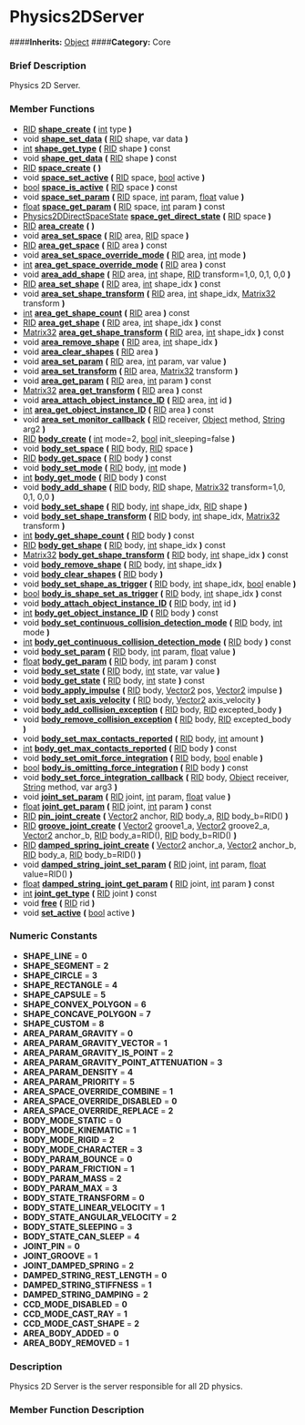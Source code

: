 #  Physics2DServer  
####**Inherits:** [Object](class_object)
####**Category:** Core

###  Brief Description  
Physics 2D Server.

###  Member Functions 
  * [RID](class_rid)  **[shape&#95;create](#shape_create)**  **(** [int](class_int) type  **)**
  * void  **[shape&#95;set&#95;data](#shape_set_data)**  **(** [RID](class_rid) shape, var data  **)**
  * [int](class_int)  **[shape&#95;get&#95;type](#shape_get_type)**  **(** [RID](class_rid) shape  **)** const
  * void  **[shape&#95;get&#95;data](#shape_get_data)**  **(** [RID](class_rid) shape  **)** const
  * [RID](class_rid)  **[space&#95;create](#space_create)**  **(** **)**
  * void  **[space&#95;set&#95;active](#space_set_active)**  **(** [RID](class_rid) space, [bool](class_bool) active  **)**
  * [bool](class_bool)  **[space&#95;is&#95;active](#space_is_active)**  **(** [RID](class_rid) space  **)** const
  * void  **[space&#95;set&#95;param](#space_set_param)**  **(** [RID](class_rid) space, [int](class_int) param, [float](class_float) value  **)**
  * [float](class_float)  **[space&#95;get&#95;param](#space_get_param)**  **(** [RID](class_rid) space, [int](class_int) param  **)** const
  * [Physics2DDirectSpaceState](class_physics2ddirectspacestate)  **[space&#95;get&#95;direct&#95;state](#space_get_direct_state)**  **(** [RID](class_rid) space  **)**
  * [RID](class_rid)  **[area&#95;create](#area_create)**  **(** **)**
  * void  **[area&#95;set&#95;space](#area_set_space)**  **(** [RID](class_rid) area, [RID](class_rid) space  **)**
  * [RID](class_rid)  **[area&#95;get&#95;space](#area_get_space)**  **(** [RID](class_rid) area  **)** const
  * void  **[area&#95;set&#95;space&#95;override&#95;mode](#area_set_space_override_mode)**  **(** [RID](class_rid) area, [int](class_int) mode  **)**
  * [int](class_int)  **[area&#95;get&#95;space&#95;override&#95;mode](#area_get_space_override_mode)**  **(** [RID](class_rid) area  **)** const
  * void  **[area&#95;add&#95;shape](#area_add_shape)**  **(** [RID](class_rid) area, [int](class_int) shape, [RID](class_rid) transform=1,0, 0,1, 0,0  **)**
  * [RID](class_rid)  **[area&#95;set&#95;shape](#area_set_shape)**  **(** [RID](class_rid) area, [int](class_int) shape_idx  **)** const
  * void  **[area&#95;set&#95;shape&#95;transform](#area_set_shape_transform)**  **(** [RID](class_rid) area, [int](class_int) shape_idx, [Matrix32](class_matrix32) transform  **)**
  * [int](class_int)  **[area&#95;get&#95;shape&#95;count](#area_get_shape_count)**  **(** [RID](class_rid) area  **)** const
  * [RID](class_rid)  **[area&#95;get&#95;shape](#area_get_shape)**  **(** [RID](class_rid) area, [int](class_int) shape_idx  **)** const
  * [Matrix32](class_matrix32)  **[area&#95;get&#95;shape&#95;transform](#area_get_shape_transform)**  **(** [RID](class_rid) area, [int](class_int) shape_idx  **)** const
  * void  **[area&#95;remove&#95;shape](#area_remove_shape)**  **(** [RID](class_rid) area, [int](class_int) shape_idx  **)**
  * void  **[area&#95;clear&#95;shapes](#area_clear_shapes)**  **(** [RID](class_rid) area  **)**
  * void  **[area&#95;set&#95;param](#area_set_param)**  **(** [RID](class_rid) area, [int](class_int) param, var value  **)**
  * void  **[area&#95;set&#95;transform](#area_set_transform)**  **(** [RID](class_rid) area, [Matrix32](class_matrix32) transform  **)**
  * void  **[area&#95;get&#95;param](#area_get_param)**  **(** [RID](class_rid) area, [int](class_int) param  **)** const
  * [Matrix32](class_matrix32)  **[area&#95;get&#95;transform](#area_get_transform)**  **(** [RID](class_rid) area  **)** const
  * void  **[area&#95;attach&#95;object&#95;instance&#95;ID](#area_attach_object_instance_ID)**  **(** [RID](class_rid) area, [int](class_int) id  **)**
  * [int](class_int)  **[area&#95;get&#95;object&#95;instance&#95;ID](#area_get_object_instance_ID)**  **(** [RID](class_rid) area  **)** const
  * void  **[area&#95;set&#95;monitor&#95;callback](#area_set_monitor_callback)**  **(** [RID](class_rid) receiver, [Object](class_object) method, [String](class_string) arg2  **)**
  * [RID](class_rid)  **[body&#95;create](#body_create)**  **(** [int](class_int) mode=2, [bool](class_bool) init_sleeping=false  **)**
  * void  **[body&#95;set&#95;space](#body_set_space)**  **(** [RID](class_rid) body, [RID](class_rid) space  **)**
  * [RID](class_rid)  **[body&#95;get&#95;space](#body_get_space)**  **(** [RID](class_rid) body  **)** const
  * void  **[body&#95;set&#95;mode](#body_set_mode)**  **(** [RID](class_rid) body, [int](class_int) mode  **)**
  * [int](class_int)  **[body&#95;get&#95;mode](#body_get_mode)**  **(** [RID](class_rid) body  **)** const
  * void  **[body&#95;add&#95;shape](#body_add_shape)**  **(** [RID](class_rid) body, [RID](class_rid) shape, [Matrix32](class_matrix32) transform=1,0, 0,1, 0,0  **)**
  * void  **[body&#95;set&#95;shape](#body_set_shape)**  **(** [RID](class_rid) body, [int](class_int) shape_idx, [RID](class_rid) shape  **)**
  * void  **[body&#95;set&#95;shape&#95;transform](#body_set_shape_transform)**  **(** [RID](class_rid) body, [int](class_int) shape_idx, [Matrix32](class_matrix32) transform  **)**
  * [int](class_int)  **[body&#95;get&#95;shape&#95;count](#body_get_shape_count)**  **(** [RID](class_rid) body  **)** const
  * [RID](class_rid)  **[body&#95;get&#95;shape](#body_get_shape)**  **(** [RID](class_rid) body, [int](class_int) shape_idx  **)** const
  * [Matrix32](class_matrix32)  **[body&#95;get&#95;shape&#95;transform](#body_get_shape_transform)**  **(** [RID](class_rid) body, [int](class_int) shape_idx  **)** const
  * void  **[body&#95;remove&#95;shape](#body_remove_shape)**  **(** [RID](class_rid) body, [int](class_int) shape_idx  **)**
  * void  **[body&#95;clear&#95;shapes](#body_clear_shapes)**  **(** [RID](class_rid) body  **)**
  * void  **[body&#95;set&#95;shape&#95;as&#95;trigger](#body_set_shape_as_trigger)**  **(** [RID](class_rid) body, [int](class_int) shape_idx, [bool](class_bool) enable  **)**
  * [bool](class_bool)  **[body&#95;is&#95;shape&#95;set&#95;as&#95;trigger](#body_is_shape_set_as_trigger)**  **(** [RID](class_rid) body, [int](class_int) shape_idx  **)** const
  * void  **[body&#95;attach&#95;object&#95;instance&#95;ID](#body_attach_object_instance_ID)**  **(** [RID](class_rid) body, [int](class_int) id  **)**
  * [int](class_int)  **[body&#95;get&#95;object&#95;instance&#95;ID](#body_get_object_instance_ID)**  **(** [RID](class_rid) body  **)** const
  * void  **[body&#95;set&#95;continuous&#95;collision&#95;detection&#95;mode](#body_set_continuous_collision_detection_mode)**  **(** [RID](class_rid) body, [int](class_int) mode  **)**
  * [int](class_int)  **[body&#95;get&#95;continuous&#95;collision&#95;detection&#95;mode](#body_get_continuous_collision_detection_mode)**  **(** [RID](class_rid) body  **)** const
  * void  **[body&#95;set&#95;param](#body_set_param)**  **(** [RID](class_rid) body, [int](class_int) param, [float](class_float) value  **)**
  * [float](class_float)  **[body&#95;get&#95;param](#body_get_param)**  **(** [RID](class_rid) body, [int](class_int) param  **)** const
  * void  **[body&#95;set&#95;state](#body_set_state)**  **(** [RID](class_rid) body, [int](class_int) state, var value  **)**
  * void  **[body&#95;get&#95;state](#body_get_state)**  **(** [RID](class_rid) body, [int](class_int) state  **)** const
  * void  **[body&#95;apply&#95;impulse](#body_apply_impulse)**  **(** [RID](class_rid) body, [Vector2](class_vector2) pos, [Vector2](class_vector2) impulse  **)**
  * void  **[body&#95;set&#95;axis&#95;velocity](#body_set_axis_velocity)**  **(** [RID](class_rid) body, [Vector2](class_vector2) axis_velocity  **)**
  * void  **[body&#95;add&#95;collision&#95;exception](#body_add_collision_exception)**  **(** [RID](class_rid) body, [RID](class_rid) excepted_body  **)**
  * void  **[body&#95;remove&#95;collision&#95;exception](#body_remove_collision_exception)**  **(** [RID](class_rid) body, [RID](class_rid) excepted_body  **)**
  * void  **[body&#95;set&#95;max&#95;contacts&#95;reported](#body_set_max_contacts_reported)**  **(** [RID](class_rid) body, [int](class_int) amount  **)**
  * [int](class_int)  **[body&#95;get&#95;max&#95;contacts&#95;reported](#body_get_max_contacts_reported)**  **(** [RID](class_rid) body  **)** const
  * void  **[body&#95;set&#95;omit&#95;force&#95;integration](#body_set_omit_force_integration)**  **(** [RID](class_rid) body, [bool](class_bool) enable  **)**
  * [bool](class_bool)  **[body&#95;is&#95;omitting&#95;force&#95;integration](#body_is_omitting_force_integration)**  **(** [RID](class_rid) body  **)** const
  * void  **[body&#95;set&#95;force&#95;integration&#95;callback](#body_set_force_integration_callback)**  **(** [RID](class_rid) body, [Object](class_object) receiver, [String](class_string) method, var arg3  **)**
  * void  **[joint&#95;set&#95;param](#joint_set_param)**  **(** [RID](class_rid) joint, [int](class_int) param, [float](class_float) value  **)**
  * [float](class_float)  **[joint&#95;get&#95;param](#joint_get_param)**  **(** [RID](class_rid) joint, [int](class_int) param  **)** const
  * [RID](class_rid)  **[pin&#95;joint&#95;create](#pin_joint_create)**  **(** [Vector2](class_vector2) anchor, [RID](class_rid) body_a, [RID](class_rid) body_b=RID()  **)**
  * [RID](class_rid)  **[groove&#95;joint&#95;create](#groove_joint_create)**  **(** [Vector2](class_vector2) groove1_a, [Vector2](class_vector2) groove2_a, [Vector2](class_vector2) anchor_b, [RID](class_rid) body_a=RID(), [RID](class_rid) body_b=RID()  **)**
  * [RID](class_rid)  **[damped&#95;spring&#95;joint&#95;create](#damped_spring_joint_create)**  **(** [Vector2](class_vector2) anchor_a, [Vector2](class_vector2) anchor_b, [RID](class_rid) body_a, [RID](class_rid) body_b=RID()  **)**
  * void  **[damped&#95;string&#95;joint&#95;set&#95;param](#damped_string_joint_set_param)**  **(** [RID](class_rid) joint, [int](class_int) param, [float](class_float) value=RID()  **)**
  * [float](class_float)  **[damped&#95;string&#95;joint&#95;get&#95;param](#damped_string_joint_get_param)**  **(** [RID](class_rid) joint, [int](class_int) param  **)** const
  * [int](class_int)  **[joint&#95;get&#95;type](#joint_get_type)**  **(** [RID](class_rid) joint  **)** const
  * void  **[free](#free)**  **(** [RID](class_rid) rid  **)**
  * void  **[set&#95;active](#set_active)**  **(** [bool](class_bool) active  **)**

###  Numeric Constants  
  * **SHAPE_LINE** = **0**
  * **SHAPE_SEGMENT** = **2**
  * **SHAPE_CIRCLE** = **3**
  * **SHAPE_RECTANGLE** = **4**
  * **SHAPE_CAPSULE** = **5**
  * **SHAPE_CONVEX_POLYGON** = **6**
  * **SHAPE_CONCAVE_POLYGON** = **7**
  * **SHAPE_CUSTOM** = **8**
  * **AREA_PARAM_GRAVITY** = **0**
  * **AREA_PARAM_GRAVITY_VECTOR** = **1**
  * **AREA_PARAM_GRAVITY_IS_POINT** = **2**
  * **AREA_PARAM_GRAVITY_POINT_ATTENUATION** = **3**
  * **AREA_PARAM_DENSITY** = **4**
  * **AREA_PARAM_PRIORITY** = **5**
  * **AREA_SPACE_OVERRIDE_COMBINE** = **1**
  * **AREA_SPACE_OVERRIDE_DISABLED** = **0**
  * **AREA_SPACE_OVERRIDE_REPLACE** = **2**
  * **BODY_MODE_STATIC** = **0**
  * **BODY_MODE_KINEMATIC** = **1**
  * **BODY_MODE_RIGID** = **2**
  * **BODY_MODE_CHARACTER** = **3**
  * **BODY_PARAM_BOUNCE** = **0**
  * **BODY_PARAM_FRICTION** = **1**
  * **BODY_PARAM_MASS** = **2**
  * **BODY_PARAM_MAX** = **3**
  * **BODY_STATE_TRANSFORM** = **0**
  * **BODY_STATE_LINEAR_VELOCITY** = **1**
  * **BODY_STATE_ANGULAR_VELOCITY** = **2**
  * **BODY_STATE_SLEEPING** = **3**
  * **BODY_STATE_CAN_SLEEP** = **4**
  * **JOINT_PIN** = **0**
  * **JOINT_GROOVE** = **1**
  * **JOINT_DAMPED_SPRING** = **2**
  * **DAMPED_STRING_REST_LENGTH** = **0**
  * **DAMPED_STRING_STIFFNESS** = **1**
  * **DAMPED_STRING_DAMPING** = **2**
  * **CCD_MODE_DISABLED** = **0**
  * **CCD_MODE_CAST_RAY** = **1**
  * **CCD_MODE_CAST_SHAPE** = **2**
  * **AREA_BODY_ADDED** = **0**
  * **AREA_BODY_REMOVED** = **1**

###  Description  
Physics 2D Server is the server responsible for all 2D physics.

###  Member Function Description  
